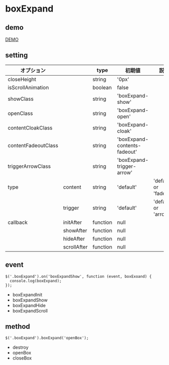 # boxExpand

## demo
[DEMO](https://kaaaaeeee.github.io/boxExpand/)



## setting
|オプション||type|初期値|説明|
|---|---|---|---|---|
|closeHeight||string|'0px'||
|isScrollAnimation||boolean|false||
|showClass||string|'boxExpand-show'||
|openClass||string|'boxExpand-open'||
|contentCloakClass||string|'boxExpand-cloak'||
|contentFadeoutClass||string|'boxExpand-contents-fadeout'||
|triggerArrowClass||string|'boxExpand-trigger-arrow'||
|type|content|string|'default'|'default' or 'fadeout'|
||trigger|string|'default'|'default' or 'arrow'|
|callback|initAfter|function|null||
||showAfter|function|null||
||hideAfter|function|null||
||scrollAfter|function|null||

## event
```
$('.boxExpand').on('boxExpandShow', function (event, boxExoand) {
  console.log(boxExpand);
});
```
- boxExpandInit
- boxExpandShow
- boxExpandHide
- boxExpandScroll

## method
```
$('.boxExpand').boxExpand('openBox');
```

- destroy
- openBox
- closeBox
